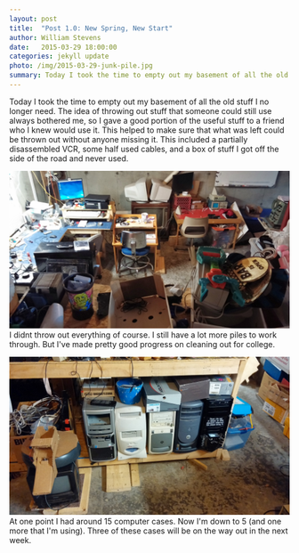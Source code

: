 ```yaml
---
layout: post
title:  "Post 1.0: New Spring, New Start"
author: William Stevens
date:   2015-03-29 18:00:00
categories: jekyll update
photo: /img/2015-03-29-junk-pile.jpg
summary: Today I took the time to empty out my basement of all the old stuff I no longer need. The idea of throwing out stuff that someone could still use always bothered me, so I gave a good portion of the useful stuff to a friend who I knew would use it.
---
```


Today I took the time to empty out my basement of all the old stuff I no longer need. The idea of throwing out stuff that someone could still use always bothered me, so I gave a good portion of the useful stuff to a friend who I knew would use it. This helped to make sure that what was left could be thrown out without anyone missing it. This included a partially disassembled VCR, some half used cables, and a box of stuff I got off the side of the road and never used.

![An overview of my basement](/img/2015-03-29-basement.jpg)
I didnt throw out everything of course. I still have a lot more piles to work through. But I've made pretty good progress on cleaning out for college.

![The remaining PCs in my basement](/img/2015-03-29-pc-shelf.jpg)
At one point I had around 15 computer cases. Now I'm down to 5 (and one more that I'm using). Three of these cases will be on the way out in the next week.

